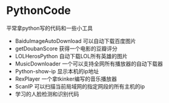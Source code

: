 # PythonCode
平常拿python写的代码和一些小工具

- BaiduImageAutoDownload 可以自动下载百度图片
- getDoubanScore 获得一个电影的豆瓣评分
- LOLHerosPython 自动下载LOL所有英雄的图片
- MusicDownloader 一个可以支持全网所有播放器的自动下载器
- Python-show-ip 显示本机的ip地址
- RexPlayer 一个拿tkinker编写的音乐播放器
- ScanIP 可以扫描当前局域网的指定网段的所有主机的ip
- 学习的人脸检测和识别代码
